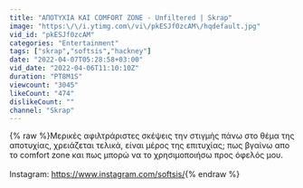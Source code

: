 ```yaml
---
title: "ΑΠΟΤΥΧΙΑ ΚΑΙ COMFORT ZONE - Unfiltered | Skrap"
image: "https:\/\/i.ytimg.com\/vi\/pkESJf0zcAM\/hqdefault.jpg"
vid_id: "pkESJf0zcAM"
categories: "Entertainment"
tags: ["skrap","softsis","hackney"]
date: "2022-04-07T05:28:58+03:00"
vid_date: "2022-04-06T11:10:10Z"
duration: "PT8M1S"
viewcount: "3045"
likeCount: "474"
dislikeCount: ""
channel: "Skrap"
---
```

{% raw %}Μερικές αφιλτράριστες σκέψεις την στιγμής πάνω στο θέμα της αποτυχίας, χρειάζεται τελικά, είναι μέρος της επιτυχίας; πως βγαίνω απο το comfort zone και πως μπορώ να το χρησιμοποιήσω προς όφελός μου.<br /><br />Instagram: <a rel="nofollow" target="blank" href="https://www.instagram.com/softsis/">https://www.instagram.com/softsis/</a>{% endraw %}
